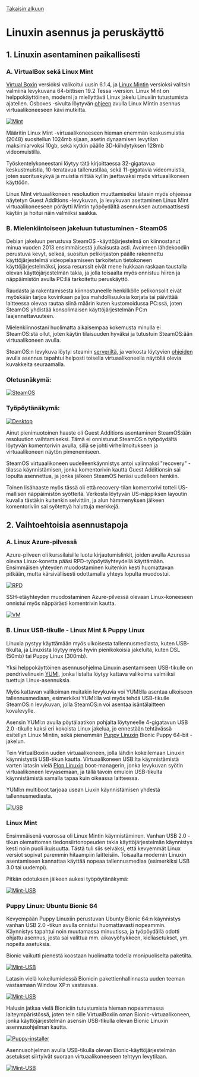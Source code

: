 [Takaisin alkuun](../../../README.md)

# Linuxin asennus ja peruskäyttö

## 1. Linuxin asentaminen paikallisesti

### A. VirtualBox sekä Linux Mint

[Virtual Boxin](https://www.virtualbox.org/wiki/Downloads) versioksi valikoitui uusin 6.1.4, ja [Linux Mintin](https://www.osboxes.org/linux-mint/) versioksi valitsin valmiina levykuvana 64-bittisen 19.2 Tessa -version. Linux Mint on helppokäyttöinen, moderni ja miellyttävä Linux jakelu Linuxiin tutustumista ajatellen. Osboxes -sivulta löytyvän [ohjeen](https://www.osboxes.org/guide/) avulla Linux Mintin asennus virtuaalikoneeseen kävi mutkitta.

[![Mint](https://raw.githubusercontent.com/tuuchen/Linux-E9955-2020/master/src/materiaali/Mint.PNG)](https://raw.githubusercontent.com/tuuchen/Linux-E9955-2020/master/src/materiaali/Mint.PNG)

Määritin Linux Mint -virtuaalikoneeseen hieman enemmän keskusmuistia (2048) suositellun 1024mb sijaan, asetin dynaamisen levytilan maksimiarvoksi 10gb, sekä kytkin päälle 3D-kiihdytyksen 128mb videomuistilla.

Työskentelykoneestani löytyy tätä kirjoittaessa 32-gigatavua keskustmuistia, 10-teratavua tallenustilaa, sekä 11-gigatavia videomuistia, joten suorituskykyä ja muistia riittää kyllin jaettavaksi myös virtuaalikoneen käyttöön.

Linux Mint virtuaalikoneen resoluution muuttamiseksi latasin myös ohjeessa näytetyn Guest Additions -levykuvan, ja levykuvan asettaminen Linux Mint virtuaalikoneeseen pöräytti Mintin työpöydältä asennuksen automaattisesti käytiin ja hoitui näin valmiiksi saakka.

### B. Mielenkiintoiseen jakeluun tutustuminen - SteamOS

Debian jakeluun perustuva SteamOS -käyttöjärjestelmä on kiinnostanut minua vuoden 2013 ensimmäisestä julkaisusta asti. Avoimeen lähdekoodiin perustuva kevyt, selkeä, suositun pelikirjaston päälle rakennettu käyttöjärjestelmä videopelaamiseen tarkoitetun tietokoneen käyttöjärjestelmäksi, jossa resurssit eivät mene hukkaan raskaan taustalla olevan käyttöjärjestelmän takia, ja jolla toisaalta myös onnistuu hiiren ja näppäimistön avulla PC:llä tarkoitettu peruskäyttö.

Raudasta ja rakentamisesta kiinnostuneelle henkilkölle pelikonsolit eivät myöskään tarjoa kovinkaan paljoa mahdollisuuksia korjata tai päivittää laitteessa olevaa rautaa siinä määrin kuten kustomoidussa PC:ssä, joten SteamOS yhdistää konsolimaisen käyttöjärjestelmän PC:n laajennettavuuteen.

Mielenkiinnostani huolimatta aikaisempaa kokemusta minulla ei SteamOS:stä ollut, joten käytin tilaisuuden hyväksi ja tutustuin SteamOS:ään virtuaalikoneen avulla.

SteamOS:n levykuva löytyi steamin [serveriltä](http://repo.steampowered.com/download/), ja verkosta löytyvien [ohjeiden](https://www.dedoimedo.com/computers/steamos-virtualbox.html) avulla asennus tapahtui helposti toisella virtuaalikoneella näytöllä olevia kuvakkeita seuraamalla.

### Oletusnäkymä:

[![SteamOS](https://raw.githubusercontent.com/tuuchen/Linux-E9955-2020/master/src/materiaali/SteamOS.PNG)](https://raw.githubusercontent.com/tuuchen/Linux-E9955-2020/master/src/materiaali/SteamOS.PNG)

### Työpöytänäkymä:

[![Desktop](https://raw.githubusercontent.com/tuuchen/Linux-E9955-2020/master/src/materiaali/SteamOS_Desktop.PNG)](https://raw.githubusercontent.com/tuuchen/Linux-E9955-2020/master/src/materiaali/SteamOS_Desktop.PNG)

Ainut pienimuotoinen haaste oli Guest Additions asentaminen SteamOS:ään resoluution vaihtamiseksi. Tämä ei onnistunut SteamOS:n työpöydältä löytyvän komentorivin avulla, sillä se johti virheilmoitukseen ja virtuaalikoneen näytön pimenemiseen.

SteamOS virtuaalikoneen uudelleenkäynnistys antoi valinnaksi "recovery" -tilassa käynnistämisen, jonka komentorivin kautta Guest Additionsin sai lopulta asennettua, ja jonka jälkeen SteamOS heräsi uudelleen henkiin.

Toinen lisähaaste myös tässä oli että recovery-tilan komentorivi totteli US-mallisen näppäimistön syötteitä. Verkosta löytyvän US-näppiksen layoutin kuvalla tästäkin kuitenkin selvittiin, ja alun hämmenyksen jälkeen komentoriviin sai syötettyä haluttuja merkkejä.

## 2. Vaihtoehtoisia asennustapoja

### A. Linux Azure-pilvessä

Azure-pilveen oli kurssilaisille luotu kirjautumislinkit, joiden avulla Azuressa olevaa Linux-konetta pääsi RPD-työpöytäyhteydellä käyttämään. Ensimmäisen yhteyden muodostaminen kuitenkin kesti huomattavan pitkään, mutta kärsivällisesti odottamalla yhteys lopulta muodostui.

[![RPD](https://raw.githubusercontent.com/tuuchen/Linux-E9955-2020/master/src/materiaali/RPD.PNG)](https://raw.githubusercontent.com/tuuchen/Linux-E9955-2020/master/src/materiaali/RPD.PNG)

SSH-etäyhteyden muodostaminen Azure-pilvessä olevaan Linux-koneeseen onnistui myös näppärästi komentrivin kautta.

[![VM]()]()

### B. Linux USB-tikulle - Linux Mint & Puppy Linux

Linuxia pystyy käyttämään myös ulkoisesta tallennusmediasta, kuten USB-tikulta, ja Linuxista löytyy myös hyvin pienikokoisia jakeluita, kuten DSL (50mb) tai Puppy Linux (300mb).

Yksi helppokäyttöinen asennusohjelma Linuxin asentamiseen USB-tikulle on pendrivelinuxin [YUMI](https://www.pendrivelinux.com/yumi-multiboot-usb-creator/), jonka listalta löytyy kattava valikoima valmiiksi tuettuja Linux-asennuksia.

Myös kattavan valikoiman muitakin levykuvia voi YUMI:lla asentaa ulkoiseen tallennusmediaan, esimerkiksi YUMI:lla voi myös tehdä USB-tikulle SteamOS:n levykuvan, jolla SteamOS:n voi asentaa isäntälaitteen kovalevylle.

Asensin YUMI:n avulla pöytälaatikon pohjalta löytyneelle 4-gigatavun USB 2.0 -tikulle kaksi eri kokoista Linux jakelua, jo ennestään tehtävässä esitellyn Linux Mintin, sekä pienemmän [Puppy Linuxin](http://puppylinux.com/) Bionic Puppy 64-bit -jakelun.

Tein VirtualBoxiin uuden virtuaalikoneen, jolla lähdin kokeilemaan Linuxin käynnistystä USB-tikun kautta. Virtuaalikoneen USB:lta käynnistämistä varten latasin vielä [Plop Linuxin](https://www.plop.at/en/ploplinux/index.html) boot-managerin, jonka levykuvan syötin virtuaalikoneen levyasemaan, ja tällä tavoin emuloin USB-tikulta käynnistämistä samalla tapaa kuin oikeassa laitteessa.

YUMI:n multiboot tarjoaa usean Liuxin käynnistämisen yhdestä tallennusmediasta.

[![USB](https://raw.githubusercontent.com/tuuchen/Linux-E9955-2020/master/src/materiaali/USB1.PNG)](https://raw.githubusercontent.com/tuuchen/Linux-E9955-2020/master/src/materiaali/USB1.PNG)

### Linux Mint

Ensimmäisenä vuorossa oli Linux Mintin käynnistäminen. Vanhan USB 2.0 -tikun olemattoman tiedonsiirtonopeuden takia käyttöjärjestelmän käynnistys kesti noin puoli ikuisuutta. Tästä tuli siis selväksi, että kevyemmät Linux versiot sopivat paremmin hitaampiin laitteisiin. Toisaalta modernin Linuxin asentamiseen kannattaa käyttää nopeaa tallennusmediaa (esimerkiksi USB 3.0 tai uudempi).

Pitkän odotuksen jälkeen aukesi työpöytänäkymä:

[![Mint-USB](https://raw.githubusercontent.com/tuuchen/Linux-E9955-2020/master/src/materiaali/USB2.PNG)](https://raw.githubusercontent.com/tuuchen/Linux-E9955-2020/master/src/materiaali/USB2.PNG)

### Puppy Linux: Ubuntu Bionic 64

Kevyempään Puppy Linuxiin perustuvan Ubunty Bionic 64:n käynnistys vanhan USB 2.0 -tikun avulla onnistui huomattavasti nopeammin. Käynnistys tapahtui noin muutamassa minuutissa, ja työpöydällä odotti ohjattu asennus, josta sai valittua mm. aikavyöhykkeen, kieliasetukset, ym. nopeita asetuksia.

Bionic vaikutti pienestä koostaan huolimatta todella monipuoliselta paketilta.

[![Mint-USB](https://raw.githubusercontent.com/tuuchen/Linux-E9955-2020/master/src/materiaali/USB3.PNG)](https://raw.githubusercontent.com/tuuchen/Linux-E9955-2020/master/src/materiaali/USB3.PNG)

Latasin vielä kokeilumielessä Bionicin pakettienhallinnasta uuden teeman vastaamaan Window XP:n vastaavaa.

[![Mint-USB](https://raw.githubusercontent.com/tuuchen/Linux-E9955-2020/master/src/materiaali/USB4.PNG)](https://raw.githubusercontent.com/tuuchen/Linux-E9955-2020/master/src/materiaali/USB4.PNG)

Halusin jatkaa vielä Bioniciin tutustumista hieman nopeammassa laiteympäristössä, joten tein sille VirtualBoxiin oman Bionic-virtuaalikoneen, jonka käyttöjärjestelmän asensin USB-tikulla olevan Bionic Linuxin asennusohjelman kautta.

[![Puppy-installer](https://raw.githubusercontent.com/tuuchen/Linux-E9955-2020/master/src/materiaali/installer.PNG)](https://raw.githubusercontent.com/tuuchen/Linux-E9955-2020/master/src/materiaali/installer.PNG)

Asennusohjelman avulla USB-tikulla olevan Bionic-käyttöjärjestelmän asetukset siirtyivät suoraan virtuaalikoneeseen tehtyyn levytilaan.

[![Mint-USB](https://raw.githubusercontent.com/tuuchen/Linux-E9955-2020/master/src/materiaali/Puppy.PNG)](https://raw.githubusercontent.com/tuuchen/Linux-E9955-2020/master/src/materiaali/Puppy.PNG)
